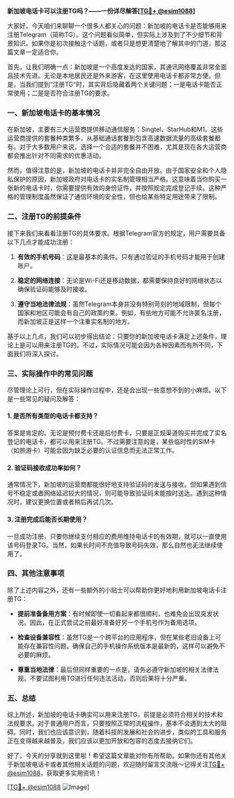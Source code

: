 **新加坡电话卡可以注册TG吗？——一份详尽解答[[TG💪+ @esim1088](https://t.me/s/esim1088)]**

大家好，今天咱们来聊聊一个很多人都关心的问题：新加坡的电话卡是否能够用来注册Telegram（简称TG）。这个问题看似简单，但实际上涉及到了不少细节和背景知识。如果你是初次接触这个话题，或者只是想更清楚地了解其中的门道，那这篇文章一定适合你。

首先，让我们明确一点：新加坡是一个高度发达的国家，其通讯网络覆盖非常全面且技术先进。无论是本地居民还是外来游客，在这里使用电话卡都非常方便。但是，当我们提到“注册TG”时，其实背后隐藏着两个关键问题：一是电话卡能否正常使用；二是是否符合注册TG的要求。

### 一、新加坡电话卡的基本情况

在新加坡，主要有三大运营商提供移动通信服务：Singtel、StarHub和M1。这些运营商提供的套餐种类繁多，从基础通话套餐到包含高速数据流量的高级套餐都有。对于大多数用户来说，选择一个合适的套餐并不困难，尤其是现在各大运营商都会推出针对不同需求的优惠活动。

然而，值得注意的是，新加坡的电话卡并非完全自由开放。由于国家安全和个人隐私保护的原因，新加坡政府对电话卡的实名制管理相当严格。这意味着当你购买一张新的电话卡时，你需要提供有效的身份证件，并按照规定完成登记手续。这种严格的管理制度虽然保证了通信环境的安全性，但也给某些特定用途带来了限制。

### 二、注册TG的前提条件

接下来我们来看看注册TG的具体要求。根据Telegram官方的规定，用户需要具备以下几点才能成功注册：

1. **有效的手机号码**：这是最基本的条件。只有通过验证的手机号码才能用于创建账户。
   
2. **稳定的网络连接**：无论是Wi-Fi还是移动数据，都需要保持良好的网络状态以确保验证码能够及时接收。

3. **遵守当地法律法规**：虽然Telegram本身并没有特别苛刻的地域限制，但每个国家和地区可能会有自己的政策约束。例如，有些地方可能不允许匿名注册，而新加坡正是这样一个注重实名制的地方。

基于以上几点，我们可以初步得出结论：只要你的新加坡电话卡满足上述条件，理论上是可以用来注册TG的。不过，实际情况可能会因为各种因素而有所不同，下面我们将深入探讨。

### 三、实际操作中的常见问题

尽管理论上可行，但在实际操作过程中，还是会出现一些意想不到的小麻烦。以下是一些常见的疑问及解答：

#### 1. 是否所有类型的电话卡都支持？

答案是肯定的。无论是预付费卡还是后付费卡，只要是正规渠道购买并完成了实名登记的电话卡，都可以用来注册TG。不过需要注意的是，某些临时性的SIM卡（如旅游卡）可能会因为缺乏必要的认证信息而无法正常工作。

#### 2. 验证码接收成功率如何？

通常情况下，新加坡的运营商都能很好地支持验证码的发送与接收。但如果遇到信号不稳定或者网络延迟较大的情况，则可能导致验证码未能按时送达。遇到这种情况时，建议更换位置或者稍后再试几次。

#### 3. 注册完成后能否长期使用？

一旦成功注册，只要你继续支付相应的费用维持电话卡的有效期，就可以一直使用该号码登录TG。当然，如果长时间不充值导致号码失效，那么自然也无法继续使用了。

### 四、其他注意事项

除了上述内容之外，还有一些额外的小贴士可以帮助你更好地利用新加坡电话卡注册TG：

- **提前准备备用方案**：有时候即使一切看起来都很顺利，也难免会出现突发状况。因此，在正式尝试之前最好准备好另一个手机号作为备用选项。
  
- **检查设备兼容性**：虽然TG是一个跨平台的应用程序，但在某些老旧设备上可能存在兼容性问题。确保自己的手机操作系统版本是最新的，这样可以避免不必要的麻烦。

- **尊重当地法律**：最后但同样重要的一点是，请务必遵守新加坡的相关法律法规。不要试图利用TG进行任何违法活动，否则后果将十分严重。

### 五、总结

综上所述，新加坡的电话卡确实可以用来注册TG，前提是必须符合相关的技术和法规要求。对于普通用户而言，只要按照正常的流程操作，基本不会遇到太大的阻碍。同时，我们也应该意识到，随着科技的发展和社会的进步，类似的工具和服务正在变得越来越普及，我们应该以更加开放和包容的态度去接纳它们。

好了，今天的分享就到这里啦！希望这篇文章能对你有所帮助。如果你还有其他关于新加坡电话卡或者其他相关话题的问题，欢迎随时留言交流哦～记得关注[TG💪+ @esim1088](https://t.me/s/esim1088)，获取更多实用资讯！

[[TG💪+ @esim1088](https://t.me/s/esim1088) ![Image](https://i.postimg.cc/4NQfJmqS/Snipaste-2025-05-13-00-14-12.png)]